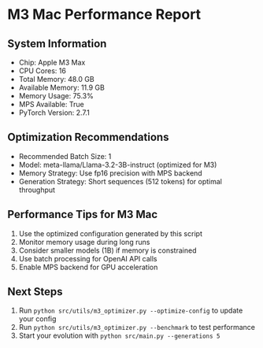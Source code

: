 
# M3 Mac Performance Report

## System Information
- Chip: Apple M3 Max
- CPU Cores: 16
- Total Memory: 48.0 GB
- Available Memory: 11.9 GB
- Memory Usage: 75.3%
- MPS Available: True
- PyTorch Version: 2.7.1

## Optimization Recommendations
- Recommended Batch Size: 1
- Model: meta-llama/Llama-3.2-3B-instruct (optimized for M3)
- Memory Strategy: Use fp16 precision with MPS backend
- Generation Strategy: Short sequences (512 tokens) for optimal throughput

## Performance Tips for M3 Mac
1. Use the optimized configuration generated by this script
2. Monitor memory usage during long runs
3. Consider smaller models (1B) if memory is constrained
4. Use batch processing for OpenAI API calls
5. Enable MPS backend for GPU acceleration

## Next Steps
1. Run `python src/utils/m3_optimizer.py --optimize-config` to update your config
2. Run `python src/utils/m3_optimizer.py --benchmark` to test performance
3. Start your evolution with `python src/main.py --generations 5`
